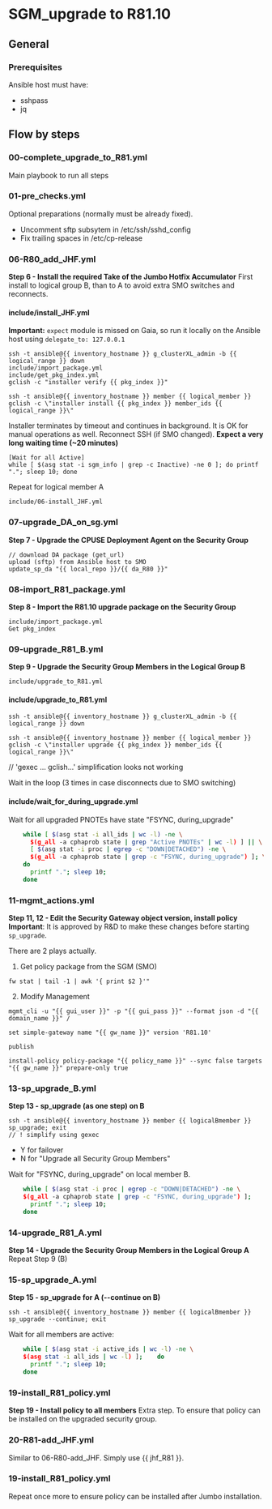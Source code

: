 # SGM_upgrade to R81.10

## General

### Prerequisites

Ansible host must have:

- sshpass
- jq

## Flow by steps

### 00-complete_upgrade_to_R81.yml

Main playbook to run all steps

### 01-pre_checks.yml

Optional preparations (normally must be already fixed).

- Uncomment sftp subsytem in /etc/ssh/sshd_config
- Fix trailing spaces in /etc/cp-release

### 06-R80_add_JHF.yml

**Step 6 - Install the required Take of the Jumbo Hotfix Accumulator**
First install to logical group B, than to A to avoid extra SMO switches and reconnects.

#### include/install_JHF.yml

**Important:**
`expect` module is missed on Gaia, so run it locally on the Ansible host using `delegate_to: 127.0.0.1`

```
ssh -t ansible@{{ inventory_hostname }} g_clusterXL_admin -b {{ logical_range }} down
include/import_package.yml
include/get_pkg_index.yml
gclish -c "installer verify {{ pkg_index }}"

ssh -t ansible@{{ inventory_hostname }} member {{ logical_member }}
gclish -c \"installer install {{ pkg_index }} member_ids {{ logical_range }}\"
```

Installer terminates by timeout and continues in background. It is OK for manual operations as well.
Reconnect SSH (if SMO changed).
**Expect a very long waiting time (~20 minutes)**

```
[Wait for all Active]
while [ $(asg stat -i sgm_info | grep -c Inactive) -ne 0 ]; do printf "."; sleep 10; done
```

Repeat for logical member A

```
include/06-install_JHF.yml
```

### 07-upgrade_DA_on_sg.yml

**Step 7 - Upgrade the CPUSE Deployment Agent on the Security Group**

```
// download DA package (get_url)
upload (sftp) from Ansible host to SMO
update_sp_da "{{ local_repo }}/{{ da_R80 }}"
```

### 08-import_R81_package.yml

**Step 8 -  Import the R81.10 upgrade package on the Security Group**

```
include/import_package.yml
Get pkg_index
```

### 09-upgrade_R81_B.yml

**Step 9 - Upgrade the Security Group Members in the Logical Group B**

```
include/upgrade_to_R81.yml
```

#### include/upgrade_to_R81.yml

```
ssh -t ansible@{{ inventory_hostname }} g_clusterXL_admin -b {{ logical_range }} down

ssh -t ansible@{{ inventory_hostname }} member {{ logical_member }}
gclish -c \"installer upgrade {{ pkg_index }} member_ids {{ logical_range }}\"
```

// 'gexec ... gclish...' simplification looks not working

Wait in the loop (3 times in case disconnects due to SMO switching)

#### include/wait_for_during_upgrade.yml

Wait for all upgraded PNOTEs have state "FSYNC, during_upgrade"

``` bash
    while [ $(asg stat -i all_ids | wc -l) -ne \
      $(g_all -a cphaprob state | grep "Active PNOTEs" | wc -l) ] || \
      [ $(asg stat -i proc | egrep -c "DOWN|DETACHED") -ne \
      $(g_all -a cphaprob state | grep -c "FSYNC, during_upgrade") ]; \
    do
      printf "."; sleep 10;
    done
```

### 11-mgmt_actions.yml

**Step 11, 12 - Edit the Security Gateway object version, install policy**
**Important**:
It is approved by R&D to make these changes before starting `sp_upgrade`.

There are 2 plays actually.
1) Get policy package from the SGM (SMO)

```
fw stat | tail -1 | awk '{ print $2 }'"
```

2) Modify Management

```
mgmt_cli -u "{{ gui_user }}" -p "{{ gui_pass }}" --format json -d "{{ domain_name }}" /

set simple-gateway name "{{ gw_name }}" version 'R81.10'

publish

install-policy policy-package "{{ policy_name }}" --sync false targets "{{ gw_name }}" prepare-only true
```

### 13-sp_upgrade_B.yml

**Step 13 - sp_upgrade (as one step) on B**

```
ssh -t ansible@{{ inventory_hostname }} member {{ logicalBmember }}
sp_upgrade; exit
// ! simplify using gexec
```

- Y for failover
- N for "Upgrade all Security Group Members"

Wait for "FSYNC, during_upgrade" on local member B.

``` bash
	while [ $(asg stat -i proc | egrep -c "DOWN|DETACHED") -ne \
	$(g_all -a cphaprob state | grep -c "FSYNC, during_upgrade") ];    do
	  printf "."; sleep 10;
	done
```

### 14-upgrade_R81_A.yml

**Step 14 - Upgrade the Security Group Members in the Logical Group A**
Repeat Step 9 (B)

### 15-sp_upgrade_A.yml

**Step 15 - sp_upgrade for A (--continue on B)**

```
ssh -t ansible@{{ inventory_hostname }} member {{ logicalBmember }}
sp_upgrade --continue; exit
```

Wait for all members are active:

``` bash
	while [ $(asg stat -i active_ids | wc -l) -ne \
	$(asg stat -i all_ids | wc -l) ];    do
	  printf "."; sleep 10;
	done
```

### 19-install_R81_policy.yml

**Step 19 - Install policy to all members**
Extra step. To ensure that policy can be installed on the upgraded security group.

### 20-R81-add_JHF.yml

Similar to 06-R80-add_JHF. Simply use {{ jhf_R81 }}.

### 19-install_R81_policy.yml

Repeat once more to ensure policy can be installed after Jumbo installation.
